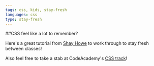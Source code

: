 ```yaml
---
tags: css, kids, stay-fresh
languages: css
type: stay-fresh
---
```


##CSS feel like a lot to remember?

Here's a great tutorial from [Shay Howe](http://learn.shayhowe.com/html-css/getting-to-know-css/) to work through to stay fresh between classes!

Also feel free to take a stab at CodeAcademy's [CSS track](http://www.codecademy.com/courses/web-beginner-en-TlhFi/0/1?curriculum_id=50579fb998b470000202dc8b)!

